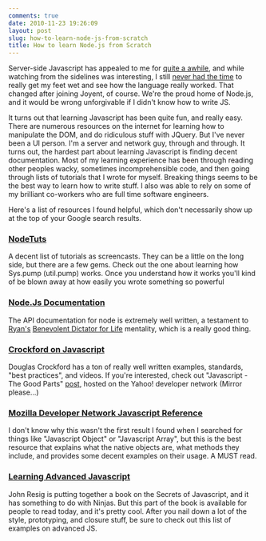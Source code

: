 ```yaml
---
comments: true
date: 2010-11-23 19:26:09
layout: post
slug: how-to-learn-node-js-from-scratch
title: How to learn Node.js from Scratch
---
```


Server-side Javascript has appealed to me for [quite a awhile](http://trevoro.ca/blog/2009/02/05/why-serverside-javascript-matters/), and while watching from the sidelines was interesting, I still [never had the time](http://trevoro.ca/blog/2010/07/15/layerboom-acquired-by-joyent/) to really get my feet wet and see how the language really worked. That changed after joining Joyent, of course. We're the proud home of Node.js, and it would be wrong unforgivable if I didn't know how to write JS.

It turns out that learning Javascript has been quite fun, and really easy. There are numerous resources on the internet for learning how to manipulate the DOM, and do ridiculous stuff with JQuery. But I've never been a UI person. I'm a server and network guy, through and through. It turns out, the hardest part about learning Javascript is finding decent documentation. Most of my learning experience has been through reading other peoples wacky, sometimes incomprehensible code, and then going through lists of tutorials that I wrote for myself. Breaking things seems to be the best way to learn how to write stuff. I also was able to rely on some of my brilliant co-workers who are full time software engineers.

Here's a list of resources I found helpful, which don't necessarily show up at the top of your Google search results.


### [NodeTuts](http://nodetuts.com/  )


A decent list of tutorials as screencasts. They can be a little on the long side, but there are a few gems. Check out the one about learning how Sys.pump (util.pump) works. Once you understand how it works you'll kind of be blown away at how easily you wrote something so powerful


### [Node.Js Documentation](http://nodejs.org/docs/  )


The API documentation for node is extremely well written, a testament to [Ryan's](https://github.com/ry) [Benevolent Dictator for Life](http://en.wikipedia.org/wiki/Benevolent_Dictator_For_Life) mentality, which is a really good thing.


### [Crockford on Javascript](http://javascript.crockford.com/  )


Douglas Crockford has a ton of really well written examples, standards, "best practices", and videos. If you're interested, check out "Javascript - The Good Parts" [post](http://yuiblog.com/blog/2007/06/08/video-crockford-goodstuff/), hosted on the Yahoo! developer network (Mirror please...)


### [Mozilla Developer Network Javascript Reference](https://developer.mozilla.org/en/JavaScript/Reference  )


I don't know why this wasn't the first result I found when I searched for things like "Javascript Object" or "Javascript Array", but this is the best resource that explains what the native objects are, what methods they include, and provides some decent examples on their usage. A MUST read.


### [Learning Advanced Javascript](http://ejohn.org/apps/learn/)


John Resig is putting together a book on the Secrets of Javascript, and it has something to do with Ninjas. But this part of the book is available for people to read today, and it's pretty cool. After you nail down a lot of the style, prototyping, and closure stuff, be sure to check out this list of examples on advanced JS.
